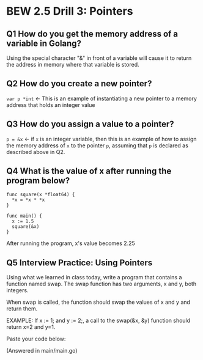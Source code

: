 # BEW 2.5 Drill 3: Pointers

## Q1 How do you get the memory address of a variable in Golang?

Using the special character "&" in front of a variable will cause it to return the address in memory where that variable is stored.

## Q2 How do you create a new pointer?

`var p *int` <- This is an example of instantiating a new pointer to a memory address that holds an integer value

## Q3 How do you assign a value to a pointer?

`p = &x` <- if `x` is an integer variable, then this is an example of how to assign the memory address of `x` to the pointer `p`, assuming that `p` is declared as described above in Q2.

## Q4 What is the value of x after running the program below?

```
func square(x *float64) {
  *x = *x * *x
}

func main() {
  x := 1.5
  square(&x)
}
```

After running the program, x's value becomes 2.25

## Q5 Interview Practice: Using Pointers

Using what we learned in class today, write a program that contains a function named swap. The swap function has two arguments, x and y, both integers.

When swap is called, the function should swap the values of x and y and return them.

EXAMPLE: If x := 1; and y := 2;, a call to the swap(&x, &y) function should return x=2 and y=1.

Paste your code below:

(Answered in main/main.go)
